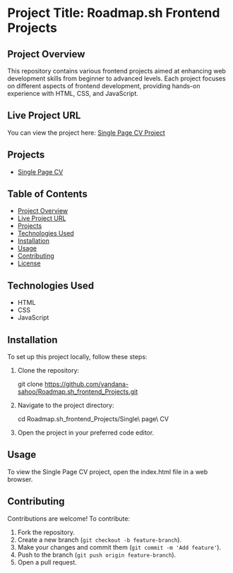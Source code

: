 
# Project Title: Roadmap.sh Frontend Projects

## Project Overview
This repository contains various frontend projects aimed at enhancing web development skills from beginner to advanced levels. Each project focuses on different aspects of frontend development, providing hands-on experience with HTML, CSS, and JavaScript.

## Live Project URL
You can view the project here: [Single Page CV Project](https://github.com/vandana-sahoo/Roadmap.sh_frontend_Projects/blob/main/Single%20page%20CV/index.html)

## Projects
- [Single Page CV](./Single%20page%20CV)

## Table of Contents
- [Project Overview](#project-overview)
- [Live Project URL](#live-project-url)
- [Projects](#projects)
- [Technologies Used](#technologies-used)
- [Installation](#installation)
- [Usage](#usage)
- [Contributing](#contributing)
- [License](#license)

## Technologies Used
- HTML
- CSS
- JavaScript

## Installation
To set up this project locally, follow these steps:

1. Clone the repository:
   
   git clone https://github.com/vandana-sahoo/Roadmap.sh_frontend_Projects.git
  
2. Navigate to the project directory:

   cd Roadmap.sh_frontend_Projects/Single\ page\ CV

3. Open the project in your preferred code editor.

## Usage
To view the Single Page CV project, open the index.html file in a web browser.

## Contributing
Contributions are welcome! To contribute:
1. Fork the repository.
2. Create a new branch (`git checkout -b feature-branch`).
3. Make your changes and commit them (`git commit -m 'Add feature'`).
4. Push to the branch (`git push origin feature-branch`).
5. Open a pull request.








